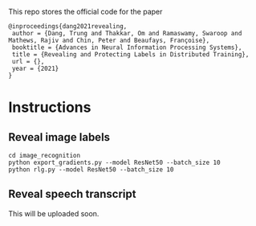 This repo stores the official code for the paper

```
@inproceedings{dang2021revealing,
 author = {Dang, Trung and Thakkar, Om and Ramaswamy, Swaroop and Mathews, Rajiv and Chin, Peter and Beaufays, Françoise},
 booktitle = {Advances in Neural Information Processing Systems},
 title = {Revealing and Protecting Labels in Distributed Training},
 url = {},
 year = {2021}
}
```

# Instructions

## Reveal image labels

```
cd image_recognition
python export_gradients.py --model ResNet50 --batch_size 10
python rlg.py --model ResNet50 --batch_size 10
```

## Reveal speech transcript

This will be uploaded soon.